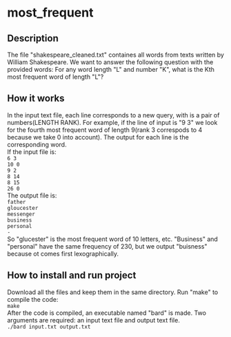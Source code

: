 # most_frequent

## Description

The file "shakespeare_cleaned.txt" containes all words from texts written by William Shakespeare. We want to answer the following question with the
provided words: For any word length "L" and number "K", what is the Kth most frequent word of length "L"?

## How it works

In the input text file, each line corresponds to a new query, with is a pair of numbers(LENGTH RANK). For example, if the line of input is "9 3" we look
for the fourth most frequent word of length 9(rank 3 correspods to 4 because we take 0 into account). The output for each line is the corresponding word. \
If the input file is:  \
    ```
    6 3
    ```
    \
    ```
    10 0
    ``` 
    \
    ```
    9 2
    ```
    \
    ```
    8 14
    ```
    \
    ```
    8 15
    ```
    \
    ```
    26 0
    ```
    \
The output file is:  \
     ```
    father
    ```
    \
    ```
    gloucester
    ``` 
    \
    ```
    messenger
    ```
    \
    ```
    business
    ```
    \
    ```
    personal
    ```
    \
    ```
    -
    ```
    \
So "glucester" is the most frequent word of 10 letters, etc. "Business" and "personal" have the same frequency of 230, but we output "buisness"
because ot comes first lexographically.

## How to install and run project

Download all the files and keep them in the same directory. Run "make" to compile the code: \
    ```
    make
    ``` \
After the code is compiled, an executable named "bard" is made. Two arguments are required: an input text file and output text file. \
    ```
    ./bard input.txt output.txt
    ``` 
